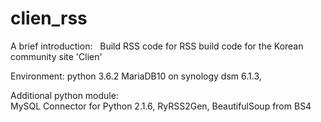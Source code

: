 # clien_rss

A brief introduction:
    Build RSS code for RSS build code for the Korean community site 'Clien'


Environment:
    python 3.6.2
    MariaDB10 on synology dsm 6.1.3,
    
Additional python module:    
    MySQL Connector for Python 2.1.6,
    RyRSS2Gen,
    BeautifulSoup from BS4

